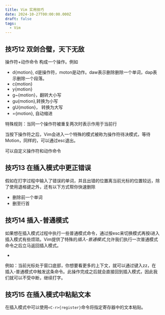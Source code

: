 ```yaml
---
title: Vim 实用技巧
date: 2024-10-27T00:00:00.000Z
draft: false
tags:
  - Vim
---
```

## 技巧12 双剑合璧，天下无敌
操作符+动作命令 构成一个操作。例如
- d{motion}, d是操作符，moton是动作。daw表示删除删除一个单词，dap表示删除一个段落。
- c{motion}
- y{motion}
- g~{motion}，翻转大小写
- gu{motion},转换为小写
- gU{motion}， 转换为大写
- ={motion}, 自动缩进

特殊规则：当同一个操作符被重复两次时表示作用于当前行

当按下操作符之后，Vim会进入一个特殊的模式被称为操作符待决模式，等待Motion，同样的，可以通过esc退出。

可以自定义操作符和动作命令

## 技巧13 在插入模式中更正错误
假如在打字过程中输入了错误的单词，并且出错的位置离当前光标的位置较远，除了使用退格键之外，还有以下方式帮你快速删除
- <C-w> 删除前一个单词
- <C-u> 删至行首

## 技巧14 插入-普通模式
如果想在插入模式过程中执行一些普通模式命令，通过按esc来切换模式再按i进入插入模式有些烦琐。Vim提供了特殊的*插入-普通模式*,允许我们执行一次普通模式命令之后立马返回插入模式。
- <C-o>

例如：当前光标处于窗口底部，你想要看更多的上下文，就可以通过键入<C-o>zz，在插入-普通模式中触发这条命令。此操作完成之后就会直接回到插入模式，因此我们就可以不受中断，继续打字。

## 技巧15 在插入模式中粘贴文本
在插入模式中可以使用`<C-r>{register}`命令将指定寄存器中的文本粘贴。


